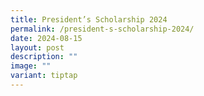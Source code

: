 ```yaml
---
title: President’s Scholarship 2024
permalink: /president-s-scholarship-2024/
date: 2024-08-15
layout: post
description: ""
image: ""
variant: tiptap
---
```

